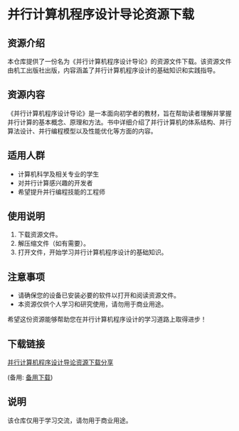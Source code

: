 # 并行计算机程序设计导论资源下载

## 资源介绍

本仓库提供了一份名为《并行计算机程序设计导论》的资源文件下载。该资源文件由机工出版社出版，内容涵盖了并行计算机程序设计的基础知识和实践指导。

## 资源内容

《并行计算机程序设计导论》是一本面向初学者的教材，旨在帮助读者理解并掌握并行计算的基本概念、原理和方法。书中详细介绍了并行计算机的体系结构、并行算法设计、并行编程模型以及性能优化等方面的内容。

## 适用人群

- 计算机科学及相关专业的学生
- 对并行计算感兴趣的开发者
- 希望提升并行编程技能的工程师

## 使用说明

1. 下载资源文件。
2. 解压缩文件（如有需要）。
3. 打开文件，开始学习并行计算机程序设计的基础知识。

## 注意事项

- 请确保您的设备已安装必要的软件以打开和阅读资源文件。
- 本资源仅供个人学习和研究使用，请勿用于商业用途。

希望这份资源能够帮助您在并行计算机程序设计的学习道路上取得进步！

## 下载链接
[并行计算机程序设计导论资源下载分享](https://pan.quark.cn/s/85ffce0f9fee) 

(备用: [备用下载](https://pan.baidu.com/s/1bqm-vrPUstzcPLYjz-Vd2w?pwd=1234))

## 说明

该仓库仅用于学习交流，请勿用于商业用途。
